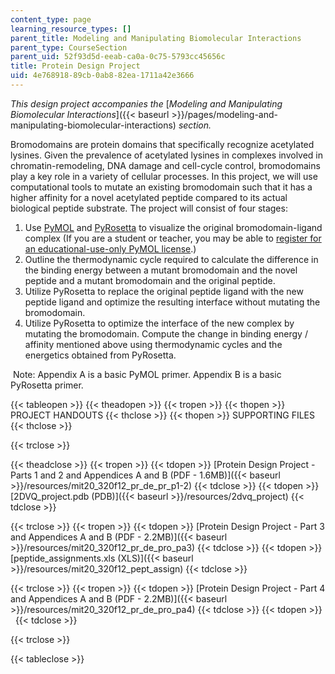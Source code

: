 ```yaml
---
content_type: page
learning_resource_types: []
parent_title: Modeling and Manipulating Biomolecular Interactions
parent_type: CourseSection
parent_uid: 52f93d5d-eeab-ca0a-0c75-5793cc45656c
title: Protein Design Project
uid: 4e768918-89cb-0ab8-82ea-1711a42e3666
---
```


_This design project accompanies the_ [_Modeling and Manipulating Biomolecular Interactions_]({{< baseurl >}}/pages/modeling-and-manipulating-biomolecular-interactions) _section._

Bromodomains are protein domains that specifically recognize acetylated lysines. Given the prevalence of acetylated lysines in complexes involved in chromatin-remodeling, DNA damage and cell-cycle control, bromodomains play a key role in a variety of cellular processes. In this project, we will use computational tools to mutate an existing bromodomain such that it has a higher affinity for a novel acetylated peptide compared to its actual biological peptide substrate. The project will consist of four stages:

1.  Use [PyMOL](http://www.pymol.org/) and [PyRosetta](http://www.pyrosetta.org/) to visualize the original bromodomain-ligand complex (If you are a student or teacher, you may be able to [register for an educational-use-only PyMOL license](http://pymol.org/edu/).)
2.  Outline the thermodynamic cycle required to calculate the difference in the binding energy between a mutant bromodomain and the novel peptide and a mutant bromodomain and the original peptide.
3.  Utilize PyRosetta to replace the original peptide ligand with the new peptide ligand and optimize the resulting interface without mutating the bromodomain.
4.  Utilize PyRosetta to optimize the interface of the new complex by mutating the bromodomain. Compute the change in binding energy / affinity mentioned above using thermodynamic cycles and the energetics obtained from PyRosetta.

 Note: Appendix A is a basic PyMOL primer. Appendix B is a basic PyRosetta primer.

{{< tableopen >}}
{{< theadopen >}}
{{< tropen >}}
{{< thopen >}}
PROJECT HANDOUTS
{{< thclose >}}
{{< thopen >}}
SUPPORTING FILES
{{< thclose >}}

{{< trclose >}}

{{< theadclose >}}
{{< tropen >}}
{{< tdopen >}}
[Protein Design Project - Parts 1 and 2 and Appendices A and B (PDF - 1.6MB)]({{< baseurl >}}/resources/mit20_320f12_pr_de_pr_p1-2)
{{< tdclose >}}
{{< tdopen >}}
[2DVQ\_project.pdb (PDB)]({{< baseurl >}}/resources/2dvq_project)
{{< tdclose >}}

{{< trclose >}}
{{< tropen >}}
{{< tdopen >}}
[Protein Design Project - Part 3 and Appendices A and B (PDF - 2.2MB)]({{< baseurl >}}/resources/mit20_320f12_pr_de_pro_pa3)
{{< tdclose >}}
{{< tdopen >}}
[peptide\_assignments.xls (XLS)]({{< baseurl >}}/resources/mit20_320f12_pept_assign)
{{< tdclose >}}

{{< trclose >}}
{{< tropen >}}
{{< tdopen >}}
[Protein Design Project - Part 4 and Appendices A and B (PDF - 2.2MB)]({{< baseurl >}}/resources/mit20_320f12_pr_de_pro_pa4)
{{< tdclose >}}
{{< tdopen >}}
 
{{< tdclose >}}

{{< trclose >}}

{{< tableclose >}}